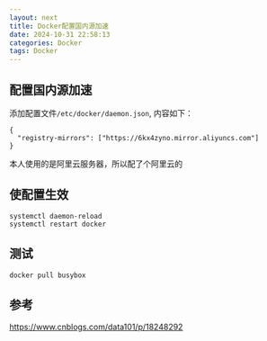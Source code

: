```yaml
---
layout: next
title: Docker配置国内源加速
date: 2024-10-31 22:58:13
categories: Docker
tags: Docker
---
```


## 配置国内源加速
添加配置文件`/etc/docker/daemon.json`, 内容如下：
```
{
  "registry-mirrors": ["https://6kx4zyno.mirror.aliyuncs.com"]
}
```
本人使用的是阿里云服务器，所以配了个阿里云的

## 使配置生效
```
systemctl daemon-reload
systemctl restart docker
```

## 测试
```
docker pull busybox
```

<!-- more -->
## 参考
https://www.cnblogs.com/data101/p/18248292